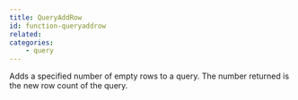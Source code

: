```yaml
---
title: QueryAddRow
id: function-queryaddrow
related:
categories:
    - query
---
```


Adds a specified number of empty rows to a query. The number returned is the new row count of the query.
